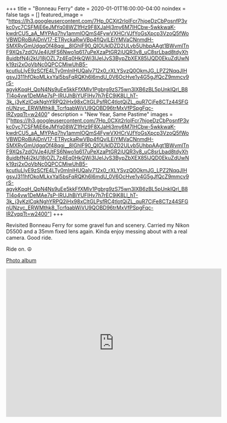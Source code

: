 +++
title =  "Bonneau Ferry"
date = 2020-01-01T16:00:00-04:00
noindex = false
tags = []
featured_image = "https://lh3.googleusercontent.com/7Hp_0CXjt2rloIFcr7hjoeDzCbPosnfP3vkc0yc7CSFMjE6eJMYq08WZ1fHz9F8XJaHj3my6M7lHCbw-5wkkwaK-kwdrCU5_aA_MYPAq7hy1ammlOQmS4FywVXHCrVJfYoGsXpcp3VzoQ5fWoVBWDRoBiAjDnV17-ETRyckaRwVBp4fIQvILEiYMVaCNnmdH-SMXRyGmUdgqOf48qgj__8IGhlF90_QIOUkIDZD2ULvb5UhbpAAgt1BWvmlTnF9XQs7zdOVJe4jUtFS6Nwo1q617uPeXzaPtGR2jUQR3v8_uC8srLbad8tdyXh8uidbfN4j2kU18jOZL7z4Eq0HkQWi3IJelJvS3BypZbXEX85lJQD0EkuZdUwNk19zj2xOoVbNc0QPCCMiwUhB5-kcutluLlyE9zSCfE4LTy0mInlHUQalv712x0_rXLYSvzQ0OkmJG_LPZ2NqqJlHgsvJ311hfOkoMLkxYal5bsFqRQKh6l6mdU_0V6OcHve1y4G5gJfQcZ9mmcv9rS-agykKpqH_QpN4Ns9uEe5kkFfXMlv1Pgbrg9zS75wn3IXB6zBL5pUnkIQrl_B8Tl4o4vw1DeMAe7sP-IRUJhBiYUFlHv7h7rEC9iK8Ll_hT-3k_j3yKzlCqkNghYRPQ2iHx98xCltGLPsfRC4tlotQiZL_quR7CjFe8CTz44SFGnUNzyc_ERWMthk8_TcrfqabWiVU9QOBD96trMxVfPSpgFqc-lRZyqqTt=w2400"
description = "New Year, Same Pastime"
images = ["https://lh3.googleusercontent.com/7Hp_0CXjt2rloIFcr7hjoeDzCbPosnfP3vkc0yc7CSFMjE6eJMYq08WZ1fHz9F8XJaHj3my6M7lHCbw-5wkkwaK-kwdrCU5_aA_MYPAq7hy1ammlOQmS4FywVXHCrVJfYoGsXpcp3VzoQ5fWoVBWDRoBiAjDnV17-ETRyckaRwVBp4fIQvILEiYMVaCNnmdH-SMXRyGmUdgqOf48qgj__8IGhlF90_QIOUkIDZD2ULvb5UhbpAAgt1BWvmlTnF9XQs7zdOVJe4jUtFS6Nwo1q617uPeXzaPtGR2jUQR3v8_uC8srLbad8tdyXh8uidbfN4j2kU18jOZL7z4Eq0HkQWi3IJelJvS3BypZbXEX85lJQD0EkuZdUwNk19zj2xOoVbNc0QPCCMiwUhB5-kcutluLlyE9zSCfE4LTy0mInlHUQalv712x0_rXLYSvzQ0OkmJG_LPZ2NqqJlHgsvJ311hfOkoMLkxYal5bsFqRQKh6l6mdU_0V6OcHve1y4G5gJfQcZ9mmcv9rS-agykKpqH_QpN4Ns9uEe5kkFfXMlv1Pgbrg9zS75wn3IXB6zBL5pUnkIQrl_B8Tl4o4vw1DeMAe7sP-IRUJhBiYUFlHv7h7rEC9iK8Ll_hT-3k_j3yKzlCqkNghYRPQ2iHx98xCltGLPsfRC4tlotQiZL_quR7CjFe8CTz44SFGnUNzyc_ERWMthk8_TcrfqabWiVU9QOBD96trMxVfPSpgFqc-lRZyqqTt=w2400"]
+++

Revisited Bonneau Ferry for some gravel fun and scenery. Carried my Nikon D5500 and a 35mm fixed lens again. Kinda enjoy messing about with a real camera. Good ride.

Ride on. ☮

[Photo album](https://photos.app.goo.gl/avTLQFHB7xxsyfzY6)

<iframe height='405' width='590' frameborder='0' allowtransparency='true' scrolling='no' src='https://www.strava.com/activities/2973926861/embed/b663e715b3903c9cba2cef77a00ecf23b866bdcd'></iframe>
